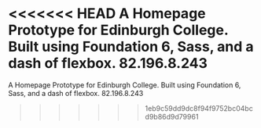 <<<<<<< HEAD
A Homepage Prototype for Edinburgh College. Built using Foundation 6, Sass, and a dash of flexbox. 82.196.8.243
=======
A Homepage Prototype for Edinburgh College. Built using Foundation 6, Sass, and a dash of flexbox. 
82.196.8.243
>>>>>>> 1eb9c59dd9dc8f94f9752bc04bcd9b86d9d79961
